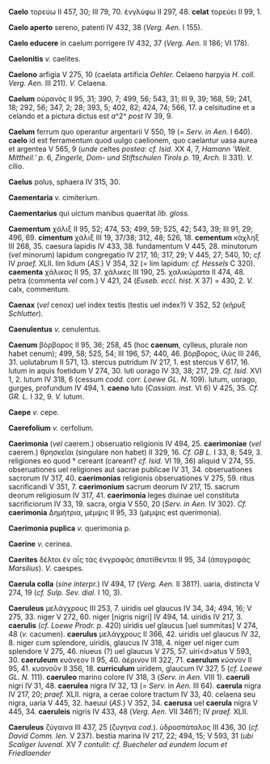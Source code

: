 **Caelo** τορεύω II 457, 30; III 79, 70. ἐνγλύφω II 297, 48. **celat**
τορεύει II 99, 1.

**Caelo aperto** sereno, patenti IV 432, 38 (*Verg. Aen.* I 155).

**Caelo educere** in caelum porrigere IV 432, 37 (*Verg. Aen.* II 186;
VI 178).

**Caelonitis** *v.* caelites.

**Caelono** arfigia V 275, 10 (caelata artificia *Oehler.* Celaeno
harpyia *H. coll. Verg. Aen.* III 211). *V.* Celaena.

**Caelum** οὐρανός II 95, 31; 390, 7; 499, 56; 543, 31; III 9, 39; 168,
59; 241, 18; 292, 56; 347, 2; 28; 393, 5; 402, 82; 424, 74; 566, 17. a
celsitudine et a celando et a pictura dictus est *a*^2^ *post* IV 39, 9.

**Caelum** ferrum quo operantur argentarii V 550, 19 (= *Serv. in Aen.*
I 640). **caelo** id est ferramentum quod uulgo caelionem, quo caelantur
uasa aurea et argentea V 565, 9 (*unde* celtes *postea: cf. Isid.* XX 4,
7, *Hamann 'Weit. Mittheil.' p.* 6, *Zingerle, Dom- und Stiftschulen
Tirols p.* 19, *Arch.* II 331). *V.* cilio.

**Caelus** polus, sphaera IV 315, 30.

**Caementaria** *v.* cimiterium.

**Caementarius** qui uictum manibus quaeritat *lib. gloss.*

**Caementum** χάλιξ II 95, 52; 474, 53; 499, 59; 525, 42; 543, 39; III
91, 29; 496, 69. **cimentum** χάλιξ III 19, 37/38; 312, 48; 526, 18.
**cementum** κάχληξ III 268, 35. caesura lapidis IV 433, 38. fundamentum
V 445, 28. minutorum (*vel* minorum) lapidum congregatio IV 217, 16;
317, 29; V 445, 27; 540, 10; *cf.* IV *praef.* XLII. lim lidum (*AS.*) V
354, 32 (= lim lapidum: *cf. Hessels* C 320). **caementa** χάλικας II
95, 37. χάλικες III 190, 25. χαλικώματα II 474, 48. petra (commenta
*vel* com.) V 421, 24 (*Euseb. eccl. hist.* X 37) = 430, 2. *V.* calx,
commentum.

**Caenax** (*vel* cenox) uel index testis (testis uel index?) V 352, 52
(κῆρυξ *Schlutter*).

**Caenulentus** *v.* cenulentus.

**Caenum** βόρβορος II 95, 36; 258, 45 (hoc **caenum**, cylleus, plurale
non habet cenum); 499, 58; 525, 54; III 196, 57; 440, 46. βόρβορος, ἰλύς
III 246, 31. uolutabrum II 571, 13. stercus putridum IV 217, 1. est
stercus V 617, 16. lutum in aquis foetidum V 274, 30. luti uorago IV 33,
38; 217, 29. *Cf. Isid.* XVI 1, 2. lutum IV 318, 6 (cessum *codd. corr.
Loewe GL. N.* 109). lutum, uorago, gurges, profundum IV 494, 1.
**caeno** luto (*Cassian. inst.* VI 6) V 425, 35. *Cf. GR. L.* I 32, 9.
*V.* lutum.

**Caepe** *v.* cepe.

**Caerefolium** *v.* cerfolium.

**Caerimonia** (*vel* caerem.) obseruatio religionis IV 494, 25.
**caerimoniae** (*vel* caerem.) θρησκεῖαι (singulare non habet) II 329,
16. *Cf. GB L.* I 33, 8; 549, 3. religiones eo quod † cereant (careant?
*cf. Isid.* VI 19, 36) aliquid V 274, 55. obseruationes uel religiones
aut sacrae publicae IV 31, 34. obseruationes sacrorum IV 317, 40.
**caerimonias** religionis obseruationes V 275, 59. ritus sacrificandi V
351, 7. **caerimonium** sacrum deorum IV 217, 15. sacrum deorum
religiosum IV 317, 41. **caerimonia** leges diuinae uel constituta
sacrificiorum IV 33, 19. sacra, orgia V 550, 20 (*Serv. in Aen.* IV
302). *Cf.* **caerimonia** Δημήτρια, μέμψις II 95, 33 (μέμψις est
querimonia).

**Caerimonia puplica** *v.* querimonia p.

**Caerine** *v.* cerinea.

**Caerites** δέλτοι ἐν αἷς τὰς ἐνγραφὰς ἀποτίθενται II 95, 34 (ἀπογραφάς
*Marsilius*). *V.* caespes.

**Caerula colla** (*sine interpr.*) IV 494, 17 (*Verg. Aen.* II 381?).
uaria, distincta V 274, 19 (*cf. Sulp. Sev. dial.* I 10, 3).

**Caeruleus** μελάγχρους III 253, 7. uiridis uel glaucus IV 34, 34; 494,
16; V 275, 33. niger V 272, 60. niger [nigris nigri] IV 494, 14.
uiridis IV 217, 3. **caerulis** (*cf. Loewe Prodr. p.* 420) uiridis
uel glaucus [uel summitas] V 274, 48 (*v.* cacumen). **caerulus**
μελάγχρους II 366, 42. uiridis uel glaucus IV 32, 8. niger cum
splendore, uiridis, glaucus IV 318, 4. niger uel niger cum splendore V
275, 46. niueus (?) uel glaucus V 275, 57. uiri\<d\>atus V 593, 30.
**caeruleum** κυάνεον II 95, 40. ἀέρινον III 322, 71. **caerulum**
κύανον II 95, 41. κυανοῦν II 356, 18. **curriculum** uiridem, glaucum IV
327, 5 (*cf. Loewe GL. N.* 111). **caeruleo** marino colore IV 318, 3
(*Serv. in Aen.* VIII 1). **caeruli** nigri IV 31, 48. **caerulea**
nigra IV 32, 13 (= *Serv.* in *Aen.* III 64). **caerula** nigra IV 217,
20; *praef.* XLII. nigra, a cerae colore tractum IV 33, 40. celaena seu
nigra, uaria V 445, 32. haeuui (*AS.*) V 352, 34. **caerusa** uel
**caerula** nigra V 445, 34. **caeruleis** nigris IV 433, 48 (*Verg.*
*Aen.* VII 346?); IV *praef.* XLII.

**Caeruleus** ζύγαινα III 437, 25 (ζυγηνα *cod.*). ὑδροσπάταλος III
436, 30 (*cf. David Comm. Ien.* V 237). bestia marina IV 217, 22; 494,
15; V 593, 31 (*ubi Scaliger Iuvenal.* XV 7 *contulit: cf. Buecheler ad
eundem locum et Friedlaender*
